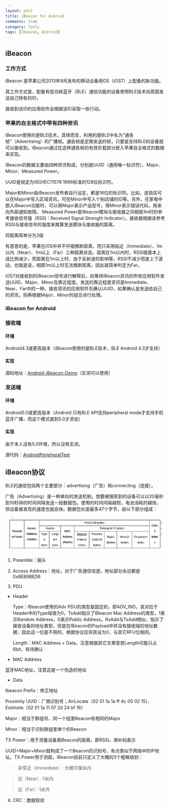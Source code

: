 ```yaml
---
layout: post
title: iBeacon for Android 
comments: true
category: Tools 
tags: [Ibeacon, Android]
---
```


## iBeacon 

### 工作方式

iBeacon 是苹果公司2013年9月发布的移动设备用OS（iOS7）上配备的新功能。

其工作方式是，配备有低功耗蓝牙（BLE）通信功能的设备使用BLE技术向周围发送自己特有的ID，

接收到该ID的应用软件会根据该ID采取一些行动。

### 苹果的自主格式中带有四种资讯

iBeacon使用的是BLE技术，具体而言，利用的是BLE中名为“通告帧”（Advertising）的广播帧。通告帧是定期发送的帧，只要是支持BLE的设备就可以接收到。iBeacon通过在这种通告帧的有效负载部分嵌入苹果自主格式的数据来实现。

iBeacon的数据主要由四种资讯构成，分别是UUID（通用唯一标识符）、Major、Minor、Measured Power。

UUID是规定为ISO/IEC11578:1996标准的128位标识符。

Major和Minor由iBeacon发布者自行设定，都是16位的标识符。比如，连锁店可以在Major中写入区域资讯，可在Minor中写入个别店铺的ID等。另外，在家电中嵌入iBeacon功能时，可以用Major表示产品型号，用Minor表示错误代码，用来向外部通知故障。
Measured Power是iBeacon模块与接收器之间相距1m时的参考接收信号强（RSSI：Received Signal Strength Indicator）。接收器根据该参考RSSI与接收信号的强度来推算发送模块与接收器的距离。

将距离简单分为3级

有意思的是，苹果在iOS中并不仔细推断距离，而只采用贴近（Immediate）、1m以内（Near）、1m以上（Far）三种距离状态。距离在1m以内时，RSSI值基本上成比例减少，而距离在1m以上时，由于反射波的影响等，RSSI不减少而是上下波动。也就是说，相距1m以上时无法推断距离，因此就简单判定为Far。

iOS7对接收到的iBeacon信号进行解释后，向等待iBeacon资讯的所有应用软件发送UUID、Major、Minor及靠近程度。发送的靠近程度资讯是Immediate、Near、Far中的一种。接收资讯的应用软件先确认UUID，如果确认是发送给自己的资讯，则再根据Major、Minor的组合进行处理。

### iBeacon for Android

### 接收端

####	环境

Android4.3或更高版本（iBeacon使用的是BLE技术，BLE Android 4.3才支持）

####	实现

源码地址：[Android-iBeacon-Demo](https://github.com/Vinayrraj/Android-iBeacon-Demo)（实测可以使用）

### 发送端

####	环境

Android5.0或更高版本（Android 只有BLE API支持peripheral mode才支持手机蓝牙广播，而这个模式直到5.0才添加）

####	实现

由于本人没有5.0环境，所以没有实测。

源代码：[AndroidPeripheralTest](https://github.com/richardkarlsen/AndroidPeripheralTest)

##  iBeacon协议

BLE的通信包括两个主要部分：advertising（广告）和connecting（连接）。

广告（Advertising）是一种单向的发送机制。想要被搜索到的设备可以以20毫秒到10秒钟的时间间隔发送一段数据包。使用的时间间隔越短，电池消耗的越快，但设备被发现的速度也就会快。数据包长度最多47个字节，由以下部分组成：

![20160117000000](/images/2016-01-17-ibeacon-for-android/20160117000000.png)

1)	Preamble：报头

2)	Access Address：地址，对于广告通信信道，地址部分永远都是0x8E89BED6

3)	PDU

*	Header
	
	Type：IBeacon使用的Adv PDU的类型是固定的，即ADV_IND，其对应于Header中的Type域值为0，TxAdd指示了IBeacon Mac Address的类型，1表示Random Address，0表示Public Address。RxAdd与TxAdd相似，指示了接收设备的地址类型，但是在IBeacon的Payload中并没有接收端的地址数据，因此这一位是不用的，根据协议应将其设为0，与其它RFU位相同。
	
	Length：MAC Address + Data，注意根据其它文章意思Length可能只占6bit，有待确认

*	MAC Address

蓝牙MAC地址，注意这是一个伪造的地址

*	Data

Ibeacon Prefix：修正地址

Proximity UUID：厂商识别号；AirLocate（02 01 1a 1a ff 4c 00 02 15）、Estimote（02 01 1a 11 07 2d 24 bf 16）

Major：相当于群组号，同一个组里Beacon有相同的Major

Minor：相当于识别群组里单个的Beacon

TX Power：用于测量设备离Beacon的距离，即RSSI，用补码表示

UUID+Major+Minor就构成了一个Beacon的识别号，有点类似于网络中的IP地址。TX Power用于测距，iBeacon目前只定义了大概的3个粗略级别：

>	非常近（Immediate）: 大概10厘米内

>	近（Near）:1米内

>	远（Far）:1米外

4)	CRC：数据校验
 

  


